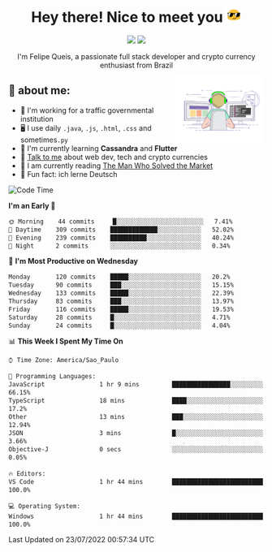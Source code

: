 
<h1 align="center">Hey there! Nice to meet you <img src="assets/sunglasses.gif" width="30"/></h1>

<p align="center">
  <a href="https://www.linkedin.com/in/fqueis"><img src="https://img.shields.io/badge/-LinkedIn-blue?style=flat&logo=Linkedin&logoColor=white" /></a>
  <a href="mailto:fqueis@gmail.com"><img src="https://img.shields.io/badge/-Gmail-c14438?style=flat&logo=Gmail&logoColor=white" /></a>
</p>

<p align="center">I'm Felipe Queis, a passionate full stack developer and crypto currency enthusiast from Brazil</p>

<img width="35%" align="right" alt="fqueis" src="assets/profile.gif" /></p>

## 🤵 about me:

- 🏢 I'm working for a traffic governmental institution
- 🖥️ I use daily `.java`, `.js`, `.html`, `.css` and sometimes`.py`
- 🌱 I'm currently learning **Cassandra** and **Flutter**
- 💬 [Talk to me](https://github.com/fqueis/fqueis/discussions) about web dev, tech and crypto currencies
- 📖 I am currently reading [The Man Who Solved the Market](https://amzn.com/073521798X)
- 💭 Fun fact: ich lerne Deutsch

<!--START_SECTION:waka-->
![Code Time](http://img.shields.io/badge/Code%20Time-0%20secs-blue)

**I'm an Early 🐤** 

```text
🌞 Morning    44 commits     █░░░░░░░░░░░░░░░░░░░░░░░░   7.41% 
🌆 Daytime    309 commits    █████████████░░░░░░░░░░░░   52.02% 
🌃 Evening    239 commits    ██████████░░░░░░░░░░░░░░░   40.24% 
🌙 Night      2 commits      ░░░░░░░░░░░░░░░░░░░░░░░░░   0.34%

```
📅 **I'm Most Productive on Wednesday** 

```text
Monday       120 commits    █████░░░░░░░░░░░░░░░░░░░░   20.2% 
Tuesday      90 commits     ███░░░░░░░░░░░░░░░░░░░░░░   15.15% 
Wednesday    133 commits    █████░░░░░░░░░░░░░░░░░░░░   22.39% 
Thursday     83 commits     ███░░░░░░░░░░░░░░░░░░░░░░   13.97% 
Friday       116 commits    █████░░░░░░░░░░░░░░░░░░░░   19.53% 
Saturday     28 commits     █░░░░░░░░░░░░░░░░░░░░░░░░   4.71% 
Sunday       24 commits     █░░░░░░░░░░░░░░░░░░░░░░░░   4.04%

```


📊 **This Week I Spent My Time On** 

```text
⌚︎ Time Zone: America/Sao_Paulo

💬 Programming Languages: 
JavaScript               1 hr 9 mins         ████████████████░░░░░░░░░   66.15% 
TypeScript               18 mins             ████░░░░░░░░░░░░░░░░░░░░░   17.2% 
Other                    13 mins             ███░░░░░░░░░░░░░░░░░░░░░░   12.94% 
JSON                     3 mins              █░░░░░░░░░░░░░░░░░░░░░░░░   3.66% 
Objective-J              0 secs              ░░░░░░░░░░░░░░░░░░░░░░░░░   0.05%

🔥 Editors: 
VS Code                  1 hr 44 mins        █████████████████████████   100.0%

💻 Operating System: 
Windows                  1 hr 44 mins        █████████████████████████   100.0%

```


 Last Updated on 23/07/2022 00:57:34 UTC
<!--END_SECTION:waka-->
